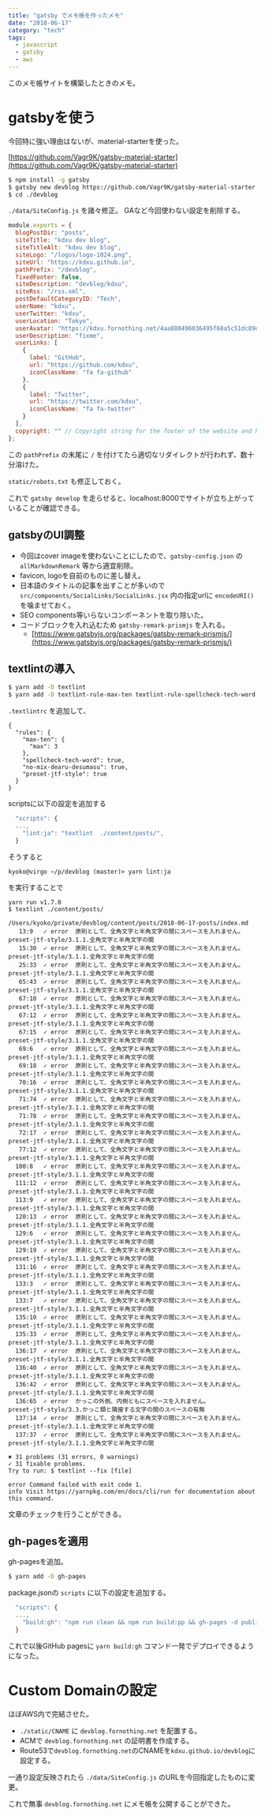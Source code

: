 ```yaml
---
title: "gatsby でメモ帳を作ったメモ"
date: "2018-06-17"
category: "tech"
tags:
  - javascript
  - gatsby
  - aws
---
```


このメモ帳サイトを構築したときのメモ。

# gatsbyを使う

今回特に強い理由はないが、material-starterを使った。

[https://github.com/Vagr9K/gatsby-material-starter](https://github.com/Vagr9K/gatsby-material-starter)

```sh
$ npm install -g gatsby
$ gatsby new devblog https://github.com/Vagr9K/gatsby-material-starter
$ cd ./devblog
```

`./data/SiteConfig.js` を諸々修正。 GAなど今回使わない設定を削除する。

```javascript
module.exports = {
  blogPostDir: "posts",
  siteTitle: "kdxu dev blog",
  siteTitleAlt: "kdxu dev blog",
  siteLogo: "/logos/logo-1024.png",
  siteUrl: "https://kdxu.github.io",
  pathPrefix: "/devblog",
  fixedFooter: false, 
  siteDescription: "devblog/kdxu",
  siteRss: "/rss.xml",
  postDefaultCategoryID: "Tech",
  userName: "kdxu",
  userTwitter: "kdxu",
  userLocation: "Tokyo",
  userAvatar: "https://kdxu.fornothing.net/4aa888496036495f68a5c51dc89d3477.png",
  userDescription: "fixme",
  userLinks: [
    {
      label: "GitHub",
      url: "https://github.com/kdxu",
      iconClassName: "fa fa-github"
    },
    {
      label: "Twitter",
      url: "https://twitter.com/kdxu",
      iconClassName: "fa fa-twitter"
    }
  ],
  copyright: "" // Copyright string for the footer of the website and RSS feed.
};
```


この `pathPrefix` の末尾に `/` を付けてたら適切なリダイレクトが行われず、数十分溶けた。

`static/robots.txt` も修正しておく。

これで `gatsby develop` を走らせると、localhost:8000でサイトが立ち上がっていることが確認できる。

## gatsbyのUI調整

- 今回はcover imageを使わないことにしたので、`gatsby-config.json` の `allMarkdownRemark` 等から適宜削除。
- favicon, logoを自前のものに差し替え。
- 日本語のタイトルの記事を出すことが多いので `src/components/SocialLinks/SocialLinks.jsx` 内の指定urlに `encodeURI()` を噛ませておく。
- SEO components等いらないコンポーネントを取り除いた。
- コードブロックを入れ込むため `gatsby-remark-prismjs` を入れる。
    - [https://www.gatsbyjs.org/packages/gatsby-remark-prismjs/](https://www.gatsbyjs.org/packages/gatsby-remark-prismjs/)


## textlintの導入

```sh
$ yarn add -D textlint
$ yarn add -D textlint-rule-max-ten textlint-rule-spellcheck-tech-word textlint-rule-no-mix-dearu-desumasu textlint-rule-preset-jtf-style # 日本語向けルールの追加
```

`.textlintrc` を追加して、

```
{
  "rules": {
    "max-ten": {
      "max": 3
    },
    "spellcheck-tech-word": true,
    "no-mix-dearu-desumasu": true,
    "preset-jtf-style": true
  }
}
```


scriptsに以下の設定を追加する

```javascript
  "scripts": {
  ...,
    "lint:ja": "textlint  ./content/posts/",
  }
```

そうすると

```fish
kyoko@virgo ~/p/devblog (master)> yarn lint:ja
```

を実行することで

```
yarn run v1.7.0
$ textlint ./content/posts/

/Users/kyoko/private/devblog/content/posts/2018-06-17-posts/index.md
   13:9   ✓ error  原則として、全角文字と半角文字の間にスペースを入れません。  preset-jtf-style/3.1.1.全角文字と半角文字の間
   15:30  ✓ error  原則として、全角文字と半角文字の間にスペースを入れません。  preset-jtf-style/3.1.1.全角文字と半角文字の間
   25:33  ✓ error  原則として、全角文字と半角文字の間にスペースを入れません。  preset-jtf-style/3.1.1.全角文字と半角文字の間
   65:43  ✓ error  原則として、全角文字と半角文字の間にスペースを入れません。  preset-jtf-style/3.1.1.全角文字と半角文字の間
   67:10  ✓ error  原則として、全角文字と半角文字の間にスペースを入れません。  preset-jtf-style/3.1.1.全角文字と半角文字の間
   67:12  ✓ error  原則として、全角文字と半角文字の間にスペースを入れません。  preset-jtf-style/3.1.1.全角文字と半角文字の間
   67:15  ✓ error  原則として、全角文字と半角文字の間にスペースを入れません。  preset-jtf-style/3.1.1.全角文字と半角文字の間
   69:6   ✓ error  原則として、全角文字と半角文字の間にスペースを入れません。  preset-jtf-style/3.1.1.全角文字と半角文字の間
   69:18  ✓ error  原則として、全角文字と半角文字の間にスペースを入れません。  preset-jtf-style/3.1.1.全角文字と半角文字の間
   70:16  ✓ error  原則として、全角文字と半角文字の間にスペースを入れません。  preset-jtf-style/3.1.1.全角文字と半角文字の間
   71:74  ✓ error  原則として、全角文字と半角文字の間にスペースを入れません。  preset-jtf-style/3.1.1.全角文字と半角文字の間
   71:78  ✓ error  原則として、全角文字と半角文字の間にスペースを入れません。  preset-jtf-style/3.1.1.全角文字と半角文字の間
   72:17  ✓ error  原則として、全角文字と半角文字の間にスペースを入れません。  preset-jtf-style/3.1.1.全角文字と半角文字の間
   77:12  ✓ error  原則として、全角文字と半角文字の間にスペースを入れません。  preset-jtf-style/3.1.1.全角文字と半角文字の間
  100:8   ✓ error  原則として、全角文字と半角文字の間にスペースを入れません。  preset-jtf-style/3.1.1.全角文字と半角文字の間
  111:12  ✓ error  原則として、全角文字と半角文字の間にスペースを入れません。  preset-jtf-style/3.1.1.全角文字と半角文字の間
  113:9   ✓ error  原則として、全角文字と半角文字の間にスペースを入れません。  preset-jtf-style/3.1.1.全角文字と半角文字の間
  120:13  ✓ error  原則として、全角文字と半角文字の間にスペースを入れません。  preset-jtf-style/3.1.1.全角文字と半角文字の間
  129:6   ✓ error  原則として、全角文字と半角文字の間にスペースを入れません。  preset-jtf-style/3.1.1.全角文字と半角文字の間
  129:19  ✓ error  原則として、全角文字と半角文字の間にスペースを入れません。  preset-jtf-style/3.1.1.全角文字と半角文字の間
  131:16  ✓ error  原則として、全角文字と半角文字の間にスペースを入れません。  preset-jtf-style/3.1.1.全角文字と半角文字の間
  133:3   ✓ error  原則として、全角文字と半角文字の間にスペースを入れません。  preset-jtf-style/3.1.1.全角文字と半角文字の間
  133:7   ✓ error  原則として、全角文字と半角文字の間にスペースを入れません。  preset-jtf-style/3.1.1.全角文字と半角文字の間
  135:10  ✓ error  原則として、全角文字と半角文字の間にスペースを入れません。  preset-jtf-style/3.1.1.全角文字と半角文字の間
  135:33  ✓ error  原則として、全角文字と半角文字の間にスペースを入れません。  preset-jtf-style/3.1.1.全角文字と半角文字の間
  136:17  ✓ error  原則として、全角文字と半角文字の間にスペースを入れません。  preset-jtf-style/3.1.1.全角文字と半角文字の間
  136:40  ✓ error  原則として、全角文字と半角文字の間にスペースを入れません。  preset-jtf-style/3.1.1.全角文字と半角文字の間
  136:42  ✓ error  原則として、全角文字と半角文字の間にスペースを入れません。  preset-jtf-style/3.1.1.全角文字と半角文字の間
  136:65  ✓ error  かっこの外側、内側ともにスペースを入れません。              preset-jtf-style/3.3.かっこ類と隣接する文字の間のスペースの有無
  137:14  ✓ error  原則として、全角文字と半角文字の間にスペースを入れません。  preset-jtf-style/3.1.1.全角文字と半角文字の間
  137:37  ✓ error  原則として、全角文字と半角文字の間にスペースを入れません。  preset-jtf-style/3.1.1.全角文字と半角文字の間

✖ 31 problems (31 errors, 0 warnings)
✓ 31 fixable problems.
Try to run: $ textlint --fix [file]

error Command failed with exit code 1.
info Visit https://yarnpkg.com/en/docs/cli/run for documentation about this command.
```

文章のチェックを行うことができる。


## gh-pagesを適用

gh-pagesを追加。

```sh
$ yarn add -D gh-pages
```


package.jsonの `scripts` に以下の設定を追加する。

```js
  "scripts": {
  ...,
    "build:gh": "npm run clean && npm run build:pp && gh-pages -d public"
  }
```

これで以後GitHub pagesに `yarn build:gh` コマンド一発でデプロイできるようになった。

# Custom Domainの設定

ほぼAWS内で完結させた。

- `./static/CNAME` に `devblog.fornothing.net` を配置する。
- ACMで `devblog.fornothing.net` の証明書を作成する。
- Route53で`devblog.fornothing.net`のCNAMEを`kdxu.github.io/devblog`に設定する。


一通り設定反映されたら `./data/SiteConfig.js` のURLを今回指定したものに変更。

これで無事 `devblog.fornothing.net` にメモ帳を公開することができた。
